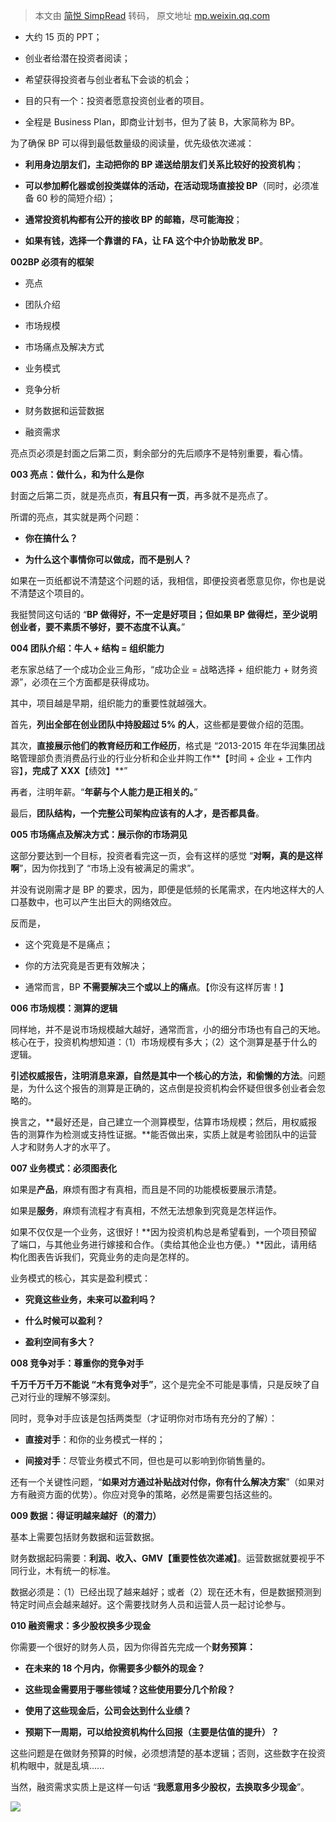 > 本文由 [简悦 SimpRead](http://ksria.com/simpread/) 转码， 原文地址 [mp.weixin.qq.com](https://mp.weixin.qq.com/s/lKeZBaQzyti2mvdo242lwg)

*   大约 15 页的 PPT；
    
*   创业者给潜在投资者阅读；
    
*   希望获得投资者与创业者私下会谈的机会；
    
*   目的只有一个：投资者愿意投资创业者的项目。
    
*   全程是 Business Plan，即商业计划书，但为了装 B，大家简称为 BP。
    

为了确保 BP 可以得到最低数量级的阅读量，优先级依次递减：

*   **利用身边朋友们，主动把你的 BP 递送给朋友们关系比较好的投资机构**；
    
*   **可以参加孵化器或创投类媒体的活动，在活动现场直接投 BP**（同时，必须准备 60 秒的简短介绍）；
    
*   **通常投资机构都有公开的接收 BP 的邮箱，尽可能海投**；  
    
*   **如果有钱，选择一个靠谱的 FA，让 FA 这个中介协助散发 BP**。  
    

**002BP 必须有的框架**

*   亮点
    
*   团队介绍
    
*   市场规模
    
*   市场痛点及解决方式
    
*   业务模式
    
*   竞争分析
    
*   财务数据和运营数据
    
*   融资需求
    

亮点页必须是封面之后第二页，剩余部分的先后顺序不是特别重要，看心情。

**003 亮点：做什么，和为什么是你**

封面之后第二页，就是亮点页，**有且只有一页**，再多就不是亮点了。

所谓的亮点，其实就是两个问题：

*   **你在搞什么？**
    
*   **为什么这个事情你可以做成，而不是别人？**
    

如果在一页纸都说不清楚这个问题的话，我相信，即便投资者愿意见你，你也是说不清楚这个项目的。

我挺赞同这句话的 “**BP 做得好，不一定是好项目；但如果 BP 做得烂，至少说明创业者，要不素质不够好，要不态度不认真。**”

**004 团队介绍：牛人 + 结构 = 组织能力**

老东家总结了一个成功企业三角形，“成功企业 = 战略选择 + 组织能力 + 财务资源”，必须在三个方面都是获得成功。

其中，项目越是早期，组织能力的重要性就越强大。

首先，**列出全部在创业团队中持股超过 5% 的人**，这些都是要做介绍的范围。

其次，**直接展示他们的教育经历和工作经历**，格式是 “2013-2015 年在华润集团战略管理部负责消费品行业的行业分析和企业并购工作**【时间 + 企业 + 工作内容】**，完成了 XXX**【绩效】**”

再者，注明年薪。“**年薪与个人能力是正相关的。**”

最后，**团队结构，一个完整公司架构应该有的人才，是否都具备**。

**005 市场痛点及解决方式：展示你的市场洞见**

这部分要达到一个目标，投资者看完这一页，会有这样的感觉 “**对啊，真的是这样啊**”，因为你找到了 “市场上没有被满足的需求”。

并没有说刚需才是 BP 的要求，因为，即便是低频的长尾需求，在内地这样大的人口基数中，也可以产生出巨大的网络效应。

反而是，

*   这个究竟是不是痛点；
    
*   你的方法究竟是否更有效解决；
    
*   通常而言，BP **不需要解决三个或以上的痛点**。【你没有这样厉害！】
    

**006 市场规模：测算的逻辑**

同样地，并不是说市场规模越大越好，通常而言，小的细分市场也有自己的天地。核心在于，投资机构想知道：（1）市场规模有多大；（2）这个测算是基于什么的逻辑。

**引述权威报告，注明消息来源，自然是其中一个核心的方法，和偷懒的方法**。问题是，为什么这个报告的测算是正确的，这点倒是投资机构会怀疑但很多创业者会忽略的。

换言之，**最好还是，自己建立一个测算模型，估算市场规模；然后，用权威报告的测算作为检测或支持性证据。**能否做出来，实质上就是考验团队中的运营人才和财务人才的水平了。

**007 业务模式：必须图表化**

如果是**产品**，麻烦有图才有真相，而且是不同的功能模板要展示清楚。

如果是**服务**，麻烦有流程才有真相，不然无法想象到究竟是怎样运作。

如果不仅仅是一个业务，这很好！**因为投资机构总是希望看到，一个项目预留了端口，与其他业务进行嫁接和合作。（卖给其他企业也方便。）**因此，请用结构化图表告诉我们，究竟业务的走向是怎样的。

业务模式的核心，其实是盈利模式：

*   **究竟这些业务，未来可以盈利吗？**
    
*   **什么时候可以盈利？**
    
*   **盈利空间有多大？**
    

**008 竞争对手：尊重你的竞争对手**

**千万千万千万不能说 “木有竞争对手”**，这个是完全不可能是事情，只是反映了自己对行业的理解不够深刻。

同时，竞争对手应该是包括两类型（才证明你对市场有充分的了解）：

*   **直接对手**：和你的业务模式一样的；
    
*   **间接对手**：尽管业务模式不同，但也是可以影响到你销售量的。
    

还有一个关键性问题，“**如果对方通过补贴战对付你，你有什么解决方案**”（如果对方有融资方面的优势）。你应对竞争的策略，必然是需要包括这些的。

**009 数据：得证明越来越好（的潜力）**

基本上需要包括财务数据和运营数据。

财务数据起码需要：**利润、收入、GMV【重要性依次递减】**。运营数据就要视乎不同行业，木有统一的标准。

数据必须是：（1）已经出现了越来越好；或者（2）现在还木有，但是数据预测到特定时间点会越来越好。这个需要找财务人员和运营人员一起讨论参与。

**010 融资需求：多少股权换多少现金**

你需要一个很好的财务人员，因为你得首先完成一个**财务预算：**

*   **在未来的 18 个月内，你需要多少额外的现金？**
    
*   **这些现金需要用于哪些领域？这些使用要分几个阶段？**
    
*   **使用了这些现金后，公司会达到什么业绩？**
    
*   **预期下一周期，可以给投资机构什么回报（主要是估值的提升）？**
    

这些问题是在做财务预算的时候，必须想清楚的基本逻辑；否则，这些数字在投资机构眼中，就是乱填……

当然，融资需求实质上是这样一句话 “**我愿意用多少股权，去换取多少现金**”。

![](https://mmbiz.qpic.cn/mmbiz_png/u4LqTib17I90N18flxGOiahNiaSemPvA1cZhlcETvRhuuOblaelNzcMqCiclfnbOPIkIDJXhcR48MMuVn9vBbcIFrw/640?wx_fmt=png)